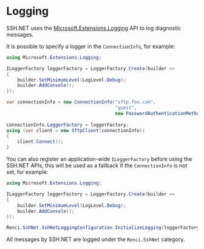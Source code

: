 Logging
=================

SSH.NET uses the [Microsoft.Extensions.Logging](https://learn.microsoft.com/dotnet/core/extensions/logging) API to log diagnostic messages. 

It is possible to specify a logger in the `ConnectionInfo`, for example:

```cs
using Microsoft.Extensions.Logging;

ILoggerFactory loggerFactory = LoggerFactory.Create(builder =>
{
    builder.SetMinimumLevel(LogLevel.Debug);
    builder.AddConsole();
});

var connectionInfo = new ConnectionInfo("sftp.foo.com",
                                        "guest",
                                        new PasswordAuthenticationMethod("guest", "pwd"));
										
connectionInfo.LoggerFactory = loggerFactory;
using (var client = new SftpClient(connectionInfo))
{
    client.Connect();
}
```

You can also register an application-wide `ILoggerFactory` before using the SSH.NET APIs, this will be used as a fallback if the `ConnectionInfo` is not set, for example:

```cs
using Microsoft.Extensions.Logging;

ILoggerFactory loggerFactory = LoggerFactory.Create(builder =>
{
    builder.SetMinimumLevel(LogLevel.Debug);
    builder.AddConsole();
});

Renci.SshNet.SshNetLoggingConfiguration.InitializeLogging(loggerFactory);
```

All messages by SSH.NET are logged under the `Renci.SshNet` category.
